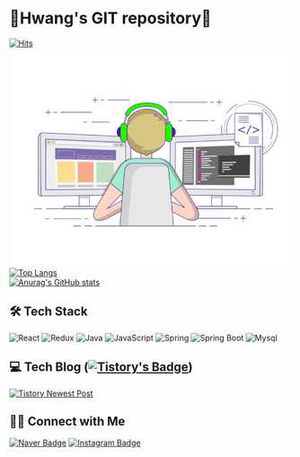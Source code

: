 # 👋Hwang's GIT repository👋</h1>  
[![Hits](https://hits.seeyoufarm.com/api/count/incr/badge.svg?url=https%3A%2F%2Fgithub.com%2Fdlsdndia&count_bg=%23B8B8B8&title_bg=%23FF0000&icon=&icon_color=%239C9C9C&title=hits&edge_flat=false)](https://hits.seeyoufarm.com)

<img align="right" alt="GIF" src="https://raw.githubusercontent.com/devSouvik/devSouvik/master/gif3.gif" width="800"/>  

[![Top Langs](https://github-readme-stats.vercel.app/api/top-langs/?username=dlsdndia)](https://github.com/anuraghazra/github-readme-stats)  
[![Anurag's GitHub stats](https://github-readme-stats.vercel.app/api?username=dlsdndia&theme=moltack)](https://github.com/dlsdndia/github-readme-stats)  


  
## 🛠 Tech Stack
![React](https://img.shields.io/badge/React-61DAFB?style=flat&logo=React&logoColor=white)  ![Redux](https://img.shields.io/badge/Redux-764ABC?style=flat&logo=Redux&logoColor=white)  ![Java](https://img.shields.io/badge/Java-007396?style=flat&logo=Java&logoColor=white)  ![JavaScript](https://img.shields.io/badge/JavaScript-F7DF1E?style=flat&logo=JavaScript&logoColor=white)  ![Spring](https://img.shields.io/badge/Spring-6DB33F?style=flat&logo=Spring&logoColor=white)  ![Spring Boot](https://img.shields.io/badge/Spring%20Boot-6DB33F?style=flat&logo=Spring%20Boot&logoColor=white)  ![Mysql](https://img.shields.io/badge/MySql-4479A1?style=flat&logo=MySql&logoColor=white)  

## :computer: Tech Blog  ([![Tistory's Badge](https://github-readme-tistory-card.vercel.app/api/badge?name=dev-bucks.tistory.com&theme=dark)](https://dev-bucks.tistory.com/))

[![Tistory Newest Post](https://tistory-readme-stats.vercel.app/api?name=dev-bucks)](https://dev-bucks.tistory.com/)

## 🤝🏻 Connect with Me

[![Naver Badge](https://img.shields.io/badge/-dlsdndia@naver.com-03C75A?style=flat-roundedrectangle&logo=Naver&logoColor=white&link=mailto:dlsdndia@naver.com)](mailto:dlsdndia@naver.com)
[![Instagram Badge](https://img.shields.io/badge/-hwanginwoo_-E4405F?style=flat-roundedrectangle&logo=instagram&logoColor=white&link=https://www.instagram.com/hwanginwoo_/)](https://www.instagram.com/hwanginwoo_/)

